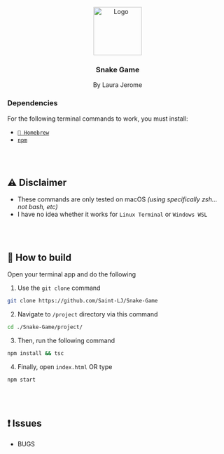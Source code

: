 <br />
<div align="center">
    <img src="https://cdn.iconscout.com/icon/premium/png-256-thumb/snake-game-8700200-7154211.png" alt="Logo" width="110" height="110">
  </a>

  <h3 align="center"><b>Snake Game</b></h3>

  <p align="center">
    By Laura Jerome
  </p>
</div>

### Dependencies

For the following terminal commands to work, you must install:

* <a aria-label="Homebrew" href="https://brew.sh">`🍺 Homebrew`</a>
* <a aria-label="npm" href="https://docs.npmjs.com/downloading-and-installing-node-js-and-npm">`npm`</a>

<br />
<br />

## ⚠️ Disclaimer
* These commands are only tested on macOS *(using specifically zsh… not bash, etc)*
* I have no idea whether it works for `Linux Terminal` or `Windows WSL`

<br />
<br />

## 🔨 How to build

Open your terminal app and do the following

1. Use the `git clone` command
```sh
git clone https://github.com/Saint-LJ/Snake-Game
```
2. Navigate to `/project` directory via this command
```sh
cd ./Snake-Game/project/
```
3. Then, run the following command
```sh
npm install && tsc
```
4. Finally, open `index.html` OR type
```sh
npm start
```

<br />
<br />

## ❗ Issues

* BUGS
